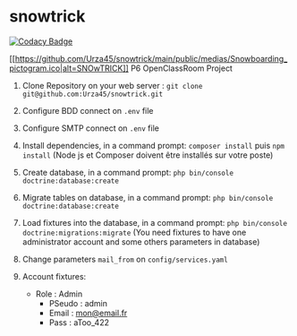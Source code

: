 # snowtrick

[![Codacy Badge](https://app.codacy.com/project/badge/Grade/f03f0dffe632446393f5a47e4521f12d)](https://www.codacy.com/gh/Urza45/snowtrick/dashboard?utm_source=github.com&amp;utm_medium=referral&amp;utm_content=Urza45/snowtrick&amp;utm_campaign=Badge_Grade)

[[https://github.com/Urza45/snowtrick/main/public/medias/Snowboarding_pictogram.ico|alt=SNOwTRICK]] P6 OpenClassRoom Project

1. Clone Repository on your web server : `git clone git@github.com:Urza45/snowtrick.git`

2. Configure BDD connect on `.env` file

3. Configure SMTP connect on `.env` file

4. Install dependencies, in a command prompt: `composer install` puis `npm install`
    (Node js et Composer doivent être installés sur votre poste)

5. Create database, in a command prompt: `php bin/console doctrine:database:create`

6. Migrate tables on database, in a command prompt: `php bin/console doctrine:database:create`

7. Load fixtures into the database, in a command prompt: `php bin/console doctrine:migrations:migrate`
    (You need fixtures to have one administrator account and some others parameters in database)

8. Change parameters `mail_from` on `config/services.yaml`

9. Account fixtures:
      * Role : Admin
        * PSeudo : admin
        * Email  : mon@email.fr
        * Pass   : aToo_422
